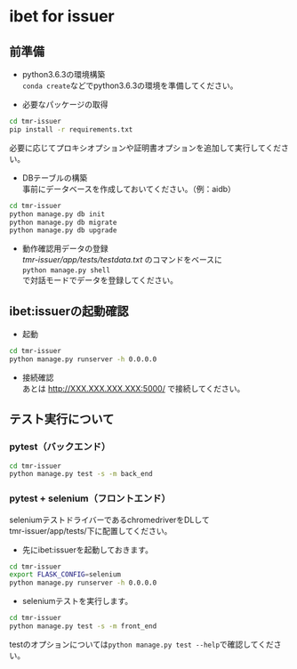 # ibet for issuer

## 前準備
- python3.6.3の環境構築  
`conda create`などでpython3.6.3の環境を準備してください。

- 必要なパッケージの取得  
```bash
cd tmr-issuer
pip install -r requirements.txt
```
必要に応じてプロキシオプションや証明書オプションを追加して実行してください。

- DBテーブルの構築  
事前にデータベースを作成しておいてください。（例：aidb）
```bash
cd tmr-issuer
python manage.py db init
python manage.py db migrate
python manage.py db upgrade
```
- 動作確認用データの登録  
*tmr-issuer/app/tests/testdata.txt* のコマンドをベースに  
`python manage.py shell`  
で対話モードでデータを登録してください。

## ibet:issuerの起動確認
- 起動

```bash
cd tmr-issuer
python manage.py runserver -h 0.0.0.0
```
- 接続確認  
あとは http://XXX.XXX.XXX.XXX:5000/ で接続してください。

## テスト実行について
### pytest（バックエンド）
```bash
cd tmr-issuer
python manage.py test -s -m back_end
```
### pytest + selenium（フロントエンド）
seleniumテストドライバーであるchromedriverをDLして  
tmr-issuer/app/tests/下に配置してください。  
- 先にibet:issuerを起動しておきます。

```bash
cd tmr-issuer
export FLASK_CONFIG=selenium
python manage.py runserver -h 0.0.0.0
```
- seleniumテストを実行します。

```bash
cd tmr-issuer
python manage.py test -s -m front_end
```
testのオプションについては`python manage.py test --help`で確認してください。
